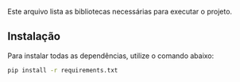 Este arquivo lista as bibliotecas necessárias para executar o projeto.

## Instalação

Para instalar todas as dependências, utilize o comando abaixo:

```bash
pip install -r requirements.txt